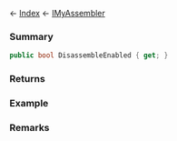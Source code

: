 ← [Index](Api-Index) ← [IMyAssembler](Sandbox.ModAPI.Ingame.IMyAssembler)

### Summary

```csharp
public bool DisassembleEnabled { get; }
```

### Returns

### Example

### Remarks


